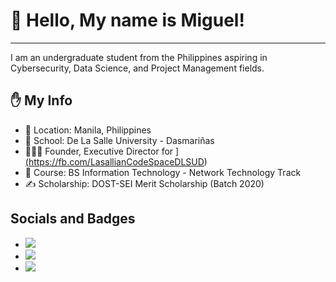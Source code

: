 # 👋 Hello, My name is Miguel!
---
I am an undergraduate student from the Philippines aspiring in Cybersecurity, Data Science, and Project Management fields.

## ✋ My Info 
- 📌 Location: Manila, Philippines
- 🏫 School: De La Salle University - Dasmariñas
- 🧑‍🤝‍🧑 Founder, Executive Director for <a href="https://wwwfacebook.com/LasallianCodeSpace">](https://fb.com/LasallianCodeSpaceDLSUD)
- 🌱 Course: BS Information Technology - Network Technology Track
- ✍ Scholarship: DOST-SEI Merit Scholarship (Batch 2020)

## Socials and Badges
- <a href="https://www.linkedin.com/in/miguel-andrew-cayetano/" target="_blank" rel="noopener noreferrer"><img src="https://img.shields.io/badge/LinkedIn-0077B5?style=for-the-badge&logo=linkedin&logoColor=white"></a>
- <a href="https://www.cloudskillsboost.google/public_profiles/ab662607-e5fc-475d-9629-36ed9cbc253f" target="_blank" rel="noopener noreferrer">![](https://img.shields.io/badge/Google%20cloud%20skillsboost-FF9800?style=for-the-badge&logo=google-cloud&logoColor=white)</a>
- <a href="https://www.credly.com/users/miguel-andrew-cayetano" target="_blank" rel="noopener noreferrer">![](https://img.shields.io/badge/Credly-ff6a00?style=for-the-badge&logo=credly&logoColor=white)</a>




